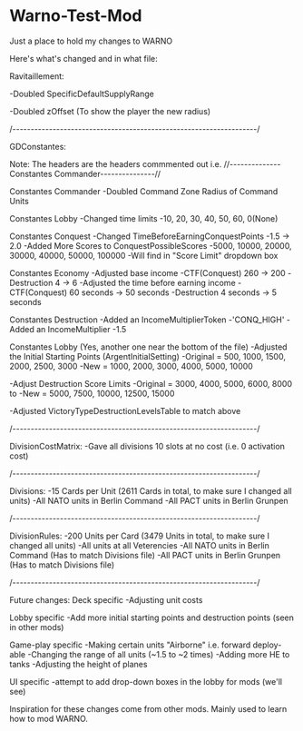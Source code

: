 # Warno-Test-Mod

Just a place to hold my changes to WARNO

Here's what's changed and in what file:

Ravitaillement:

-Doubled SpecificDefaultSupplyRange

-Doubled zOffset (To show the player the new radius)

/-------------------------------------------------------------------/

GDConstantes:

Note: The headers are the headers commmented out i.e. //--------------Constantes Commander---------------//

Constantes Commander
-Doubled Command Zone Radius of Command Units

Constantes Lobby
-Changed time limits
 -10, 20, 30, 40, 50, 60, 0(None)

Constantes Conquest
-Changed TimeBeforeEarningConquestPoints
 -1.5 -> 2.0
-Added More Scores to ConquestPossibleScores
 -5000, 10000, 20000, 30000, 40000, 50000, 100000
 -Will find in "Score Limit" dropdown box

Constantes Economy
-Adjusted base income
 -CTF(Conquest) 260 -> 200
 -Destruction 4 -> 6
-Adjusted the time before earning income
 -CTF(Conquest) 60 seconds -> 50 seconds
 -Destruction 4 seconds -> 5 seconds

Constantes Destruction
-Added an IncomeMultiplierToken
 -'CONQ_HIGH'
-Added an IncomeMultiplier
 -1.5

Constantes Lobby (Yes, another one near the bottom of the file)
-Adjusted the Initial Starting Points (ArgentInitialSetting)
 -Original = 500, 1000, 1500, 2000, 2500, 3000
 -New = 1000, 2000, 3000, 4000, 5000, 10000

-Adjust Destruction Score Limits
 -Original = 3000, 4000, 5000, 6000, 8000 to
 -New = 5000, 7500, 10000, 12500, 15000

-Adjusted VictoryTypeDestructionLevelsTable to match above

/-------------------------------------------------------------------/

DivisionCostMatrix:
-Gave all divisions 10 slots at no cost (i.e. 0 activation cost)

/-------------------------------------------------------------------/

Divisions:
-15 Cards per Unit (2611 Cards in total, to make sure I changed all units)
-All NATO units in Berlin Command
-All PACT units in Berlin Grunpen

/-------------------------------------------------------------------/

DivisionRules:
-200 Units per Card (3479 Units in total, to make sure I changed all units)
-All units at all Veterencies
-All NATO units in Berlin Command (Has to match Divisions file)
-All PACT units in Berlin Grunpen (Has to match Divisions file)

/-------------------------------------------------------------------/

Future changes:
Deck specific
-Adjusting unit costs

Lobby specific
-Add more initial starting points and destruction points (seen in other mods)

Game-play specific
-Making certain units "Airborne" i.e. forward deploy-able
-Changing the range of all units (~1.5 to ~2 times)
-Adding more HE to tanks
-Adjusting the height of planes

UI specific
-attempt to add drop-down boxes in the lobby for mods (we'll see)

Inspiration for these changes come from other mods. Mainly used to learn how to mod WARNO.
